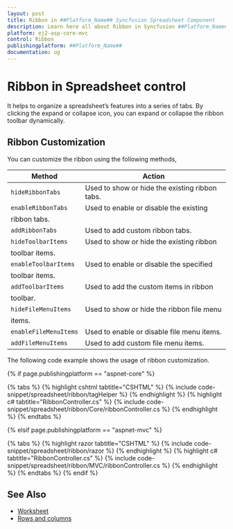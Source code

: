 ```yaml
---
layout: post
title: Ribbon in ##Platform_Name## Syncfusion Spreadsheet Component
description: Learn here all about Ribbon in Syncfusion ##Platform_Name## Spreadsheet component of Syncfusion Essential JS 2 and more.
platform: ej2-asp-core-mvc
control: Ribbon
publishingplatform: ##Platform_Name##
documentation: ug
---
```



# Ribbon in Spreadsheet control

It helps to organize a spreadsheet’s features into a series of tabs. By clicking the expand or collapse icon, you can expand or collapse the ribbon toolbar dynamically.

## Ribbon Customization

You can customize the ribbon using the following methods,

| Method | Action |
|-------|---------|
| `hideRibbonTabs` | Used to show or hide the existing ribbon tabs. |
| `enableRibbonTabs` | Used to enable or disable the existing
ribbon tabs. |
| `addRibbonTabs` | Used to add custom ribbon tabs. |
| `hideToolbarItems`| Used to show or hide the existing ribbon
toolbar items. |
| `enableToolbarItems` | Used to enable or disable the specified
toolbar items. |
| `addToolbarItems` | Used to add the custom items in ribbon
toolbar. |
| `hideFileMenuItems` | Used to show or hide the ribbon file menu
items. |
| `enableFileMenuItems`| Used to enable or disable file menu items. |
| `addFileMenuItems`| Used to add custom file menu items. |

The following code example shows the usage of ribbon customization.

{% if page.publishingplatform == "aspnet-core" %}

{% tabs %}
{% highlight cshtml tabtitle="CSHTML" %}
{% include code-snippet/spreadsheet/ribbon/tagHelper %}
{% endhighlight %}
{% highlight c# tabtitle="RibbonController.cs" %}
{% include code-snippet/spreadsheet/ribbon/Core/ribbonController.cs %}
{% endhighlight %}
{% endtabs %}

{% elsif page.publishingplatform == "aspnet-mvc" %}

{% tabs %}
{% highlight razor tabtitle="CSHTML" %}
{% include code-snippet/spreadsheet/ribbon/razor %}
{% endhighlight %}
{% highlight c# tabtitle="RibbonController.cs" %}
{% include code-snippet/spreadsheet/ribbon/MVC/ribbonController.cs %}
{% endhighlight %}
{% endtabs %}
{% endif %}



## See Also

* [Worksheet](./worksheet)
* [Rows and columns](./rows-and-columns)
